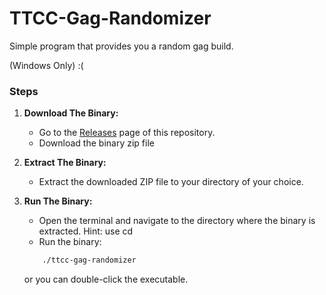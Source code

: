 # TTCC-Gag-Randomizer
Simple program that provides you a random gag build. 

(Windows Only) :( 
### Steps

1. **Download The Binary:**
	- Go to the [Releases](https://github.com/yourusername/TTCC-Gag-Randomizer/releases) page of this repository.
    - Download the binary zip file

2. **Extract The Binary:**
	- Extract the downloaded ZIP file to your directory of your choice.

3. **Run The Binary:**
	- Open the terminal and navigate to the directory where the binary is extracted. Hint: use cd <directory>
	- Run the binary:
	```sh
		./ttcc-gag-randomizer
	```
	or you can double-click the executable.
